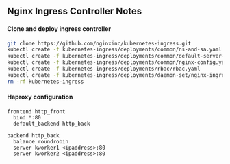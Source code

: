 ## Nginx Ingress Controller Notes

#### Clone and deploy ingress controller
```bash
git clone https://github.com/nginxinc/kubernetes-ingress.git
kubectl create -f kubernetes-ingress/deployments/common/ns-and-sa.yaml 
kubectl create -f kubernetes-ingress/deployments/common/default-server-secret.yaml
kubectl create -f kubernetes-ingress/deployments/common/nginx-config.yaml
kubectl create -f kubernetes-ingress/deployments/rbac/rbac.yaml
kubectl create -f kubernetes-ingress/deployments/daemon-set/nginx-ingress.yaml
rm -rf kubernetes-ingress
```

#### Haproxy configuration
```
frontend http_front
  bind *:80
  default_backend http_back

backend http_back
  balance roundrobin
  server kworker1 <ipaddress>:80
  server kworker2 <ipaddress>:80
```
